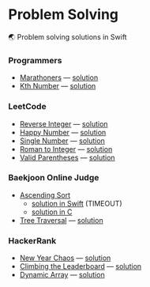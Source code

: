 # Problem Solving

🌏 Problem solving solutions in Swift

### Programmers

* [Marathoners][marathoners-problem] — [solution][marathoners-solution]
* [Kth Number][kth-number-problem] — [solution][kth-number-solution]

### LeetCode

* [Reverse Integer][reverse-integer-problem] — [solution][reverse-integer-solution]
* [Happy Number][happy-number-problem] — [solution][happy-number-solution]
* [Single Number][single-number-problem] — [solution][single-number-solution]
* [Roman to Integer][roman-to-integer-problem] — [solution][roman-to-integer-solution]
* [Valid Parentheses][valid-parentheses-problem] — [solution][valid-parentheses-solution]

### Baekjoon Online Judge

* [Ascending Sort][ascending-sort-problem]
    * [solution in Swift][ascending-sort-solution-swift] (TIMEOUT)
    * [solution in C][ascending-sort-solution-c]
* [Tree Traversal][tree-traversal-problem] — [solution][tree-traversal-solution]

### HackerRank

* [New Year Chaos][new-year-chaos-problem] — [solution][new-year-chaos-solution]
* [Climbing the Leaderboard][climbing-the-leaderboard-problem] — [solution][climbing-the-leaderboard-solution]
* [Dynamic Array][dynamic-array-problem] — [solution][dynamic-array-solution]


[marathoners-problem]: https://programmers.co.kr/learn/courses/30/lessons/42576
[marathoners-solution]: https://github.com/seizze/problem-solving-swift/blob/master/Programmers/Programmers/Solutions/Marathoners.swift
[reverse-integer-problem]: https://leetcode.com/problems/reverse-integer/
[reverse-integer-solution]: https://github.com/seizze/algorithm/blob/master/reverse_integer/reverse_integer/Solution.swift
[kth-number-problem]: https://programmers.co.kr/learn/courses/30/lessons/42748?language=swift
[kth-number-solution]: https://github.com/seizze/problem-solving-swift/blob/master/Programmers/Programmers/Solutions/KthNumber.swift
[ascending-sort-problem]:https://www.acmicpc.net/problem/10989
[ascending-sort-solution-swift]: https://github.com/seizze/algorithm/blob/master/ascending_sort/ascending_sort/main.swift
[ascending-sort-solution-c]: https://github.com/seizze/algorithm/blob/master/ascending_sort_c/ascending_sort_c/main.c
[happy-number-problem]: https://leetcode.com/problems/happy-number/
[happy-number-solution]: https://github.com/seizze/algorithm/blob/master/happy_number/happy_number/main.swift
[single-number-problem]: https://leetcode.com/problems/single-number/
[single-number-solution]: https://github.com/seizze/algorithm/blob/master/single_number/single_number/main.swift
[tree-traversal-problem]: https://www.acmicpc.net/problem/1991
[tree-traversal-solution]: https://github.com/seizze/algorithm/blob/master/tree_traversal/tree_traversal/main.swift
[roman-to-integer-problem]: https://leetcode.com/problems/roman-to-integer/
[roman-to-integer-solution]: https://github.com/seizze/algorithm/blob/master/roman_to_integer/roman_to_integer/main.swift
[valid-parentheses-problem]: https://leetcode.com/problems/valid-parentheses/
[valid-parentheses-solution]: https://github.com/seizze/algorithm/blob/master/valid_parentheses/valid_parentheses/main.swift
[new-year-chaos-problem]: https://www.hackerrank.com/challenges/new-year-chaos/problem
[new-year-chaos-solution]: https://github.com/seizze/algorithm/blob/master/HackerRank/HackerRank/Solutions/NewYearChaos.swift
[climbing-the-leaderboard-problem]: https://www.hackerrank.com/challenges/climbing-the-leaderboard/problem
[climbing-the-leaderboard-solution]: https://github.com/seizze/algorithm/blob/master/HackerRank/HackerRank/Solutions/ClimbingTheLeaderboard.swift
[dynamic-array-problem]: https://www.hackerrank.com/challenges/dynamic-array/problem
[dynamic-array-solution]: https://github.com/seizze/algorithm/blob/master/HackerRank/HackerRank/Solutions/DynamicArray.swift
